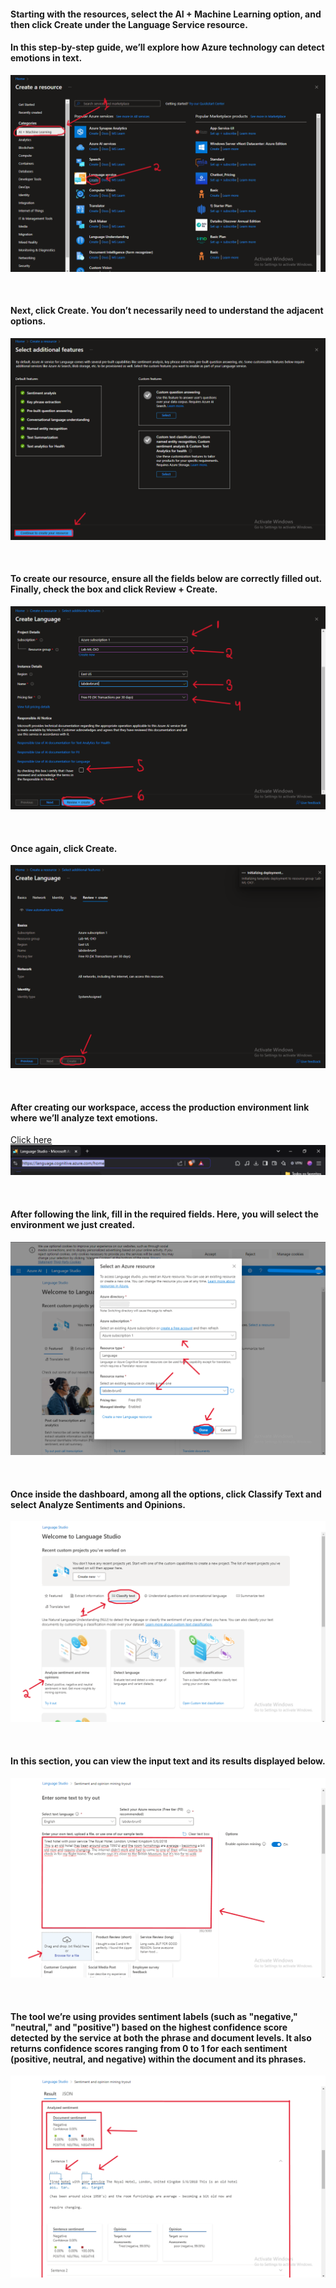 #### Starting with the resources, select the **AI + Machine Learning** option, and then click **Create** under the **Language Service** resource.

#### In this step-by-step guide, we’ll explore how Azure technology can detect emotions in text.  
![](./images/step1.png)  

<br>

#### Next, click **Create**. You don’t necessarily need to understand the adjacent options.  
![](./images/step2.png)  

<br>

#### To create our resource, ensure all the fields below are correctly filled out. Finally, check the box and click **Review + Create**.  
![](./images/step3.png)  

<br>

#### Once again, click **Create**.  
![](./images/step4.png)  

<br>

#### After creating our workspace, access the production environment link where we’ll analyze text emotions.  

[Click here](https://language.cognitive.azure.com/home)  
![](./images/step5.png)  

<br>

#### After following the link, fill in the required fields. Here, you will select the environment we just created.  
![](./images/step6.png)  

<br>

#### Once inside the dashboard, among all the options, click **Classify Text** and select **Analyze Sentiments and Opinions**.  
![](./images/step7.png)  

<br>

#### In this section, you can view the input text and its results displayed below.  
![](./images/step8.png)  

<br>

#### The tool we’re using provides sentiment labels (such as "negative," "neutral," and "positive") based on the highest confidence score detected by the service at both the phrase and document levels. It also returns confidence scores ranging from 0 to 1 for each sentiment (positive, neutral, and negative) within the document and its phrases.  

![](./images/step9.png)  